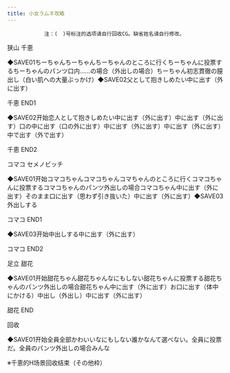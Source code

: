 ```yaml
---
title: 小女ラムネ攻略
---
```


                注：(　)号标注的选项请自行回收CG。缺省姓名请自行修改。

狭山 千恵

◆SAVE01ちーちゃんちーちゃんちーちゃんのところに行くちーちゃんに投票するちーちゃんのパンツ口内……の場合（外出しの場合）ちーちゃん初志貫徹の膣出し（白い肌への大量ぶっかけ）◆SAVE02父として抱きしめたい中に出す（外に出す）

千恵 END1

◆SAVE02开始恋人として抱きしめたい中に出す（外に出す）中に出す（外に出す）口の中に出す（口の外に出す）中に出す（外に出す）中に出す（外に出す）中で出す（外で出す）

千恵 END2

コマコ セメノビッチ

◆SAVE01开始コマコちゃんコマコちゃんコマちゃんのところに行くコマコちゃんに投票するコマコちゃんのパンツ外出しの場合コマコちゃん中に出す（外に出す）そのまま口に出す（思わず引き抜いた）中に出す（外に出す）◆SAVE03外出しする

コマコ END1

◆SAVE03开始中出しする中に出す（外に出す）

コマコ END2

足立 甜花

◆SAVE01开始甜花ちゃん甜花ちゃんなにもしない甜花ちゃんに投票する甜花ちゃんのパンツ外出しの場合甜花ちゃん中に出す（外に出す）お口に出す（体中にかける）中出し（外出し）中に出す（外に出す）

甜花 END

回收

◆SAVE01开始全員全部かわいいなにもしない誰かなんて選べない。全員に投票だ。全員のパンツ外出しの場合みんな

※千恵的H场景回收结束（その他枠）
              
